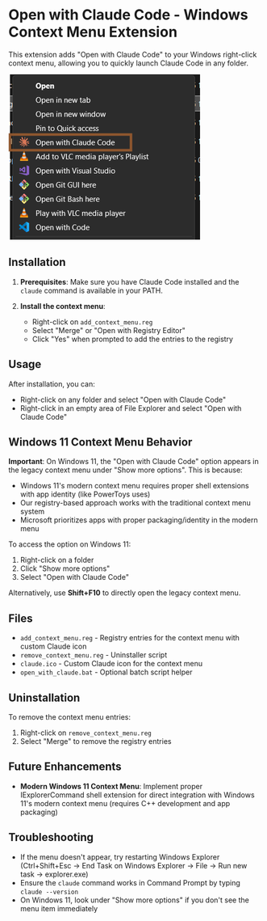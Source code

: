 # Open with Claude Code - Windows Context Menu Extension

This extension adds "Open with Claude Code" to your Windows right-click context menu, allowing you to quickly launch Claude Code in any folder.

![Context Menu Screenshot](UI.png)

## Installation

1. **Prerequisites**: Make sure you have Claude Code installed and the `claude` command is available in your PATH.

2. **Install the context menu**:
   - Right-click on `add_context_menu.reg`
   - Select "Merge" or "Open with Registry Editor"
   - Click "Yes" when prompted to add the entries to the registry

## Usage

After installation, you can:
- Right-click on any folder and select "Open with Claude Code"
- Right-click in an empty area of File Explorer and select "Open with Claude Code"

## Windows 11 Context Menu Behavior

**Important**: On Windows 11, the "Open with Claude Code" option appears in the legacy context menu under "Show more options". This is because:

- Windows 11's modern context menu requires proper shell extensions with app identity (like PowerToys uses)
- Our registry-based approach works with the traditional context menu system
- Microsoft prioritizes apps with proper packaging/identity in the modern menu

To access the option on Windows 11:
1. Right-click on a folder
2. Click "Show more options" 
3. Select "Open with Claude Code"

Alternatively, use **Shift+F10** to directly open the legacy context menu.

## Files

- `add_context_menu.reg` - Registry entries for the context menu with custom Claude icon
- `remove_context_menu.reg` - Uninstaller script  
- `claude.ico` - Custom Claude icon for the context menu
- `open_with_claude.bat` - Optional batch script helper

## Uninstallation

To remove the context menu entries:
1. Right-click on `remove_context_menu.reg`
2. Select "Merge" to remove the registry entries

## Future Enhancements

- **Modern Windows 11 Context Menu**: Implement proper IExplorerCommand shell extension for direct integration with Windows 11's modern context menu (requires C++ development and app packaging)

## Troubleshooting

- If the menu doesn't appear, try restarting Windows Explorer (Ctrl+Shift+Esc → End Task on Windows Explorer → File → Run new task → explorer.exe)
- Ensure the `claude` command works in Command Prompt by typing `claude --version`
- On Windows 11, look under "Show more options" if you don't see the menu item immediately